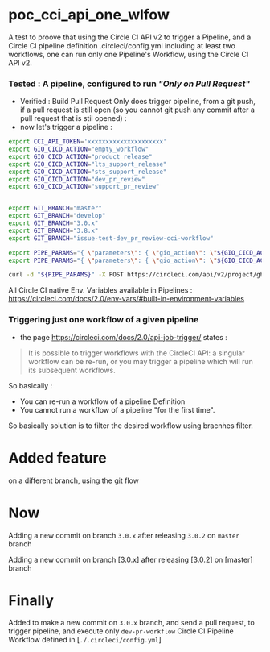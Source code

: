 # poc_cci_api_one_wlfow

A test to proove that using the Circle CI API v2 to trigger a Pipeline, and a Circle CI pipeline definition .circleci/config.yml including at least two workflows, one can run only one Pipeline's Workflow, using the Circle CI API v2.

### Tested : A pipeline, configured to run _"Only on Pull Request"_

* Verified : Build Pull Request Only does trigger pipeline, from a git push, if a pull request is still open (so you cannot git push any commit after a pull request that is stil opened) :
* now let's trigger a pipeline :

```bash
export CCI_API_TOKEN='xxxxxxxxxxxxxxxxxxxxx'
export GIO_CICD_ACTION="empty_workflow"
export GIO_CICD_ACTION="product_release"
export GIO_CICD_ACTION="lts_support_release"
export GIO_CICD_ACTION="sts_support_release"
export GIO_CICD_ACTION="dev_pr_review"
export GIO_CICD_ACTION="support_pr_review"


export GIT_BRANCH="master"
export GIT_BRANCH="develop"
export GIT_BRANCH="3.0.x"
export GIT_BRANCH="3.8.x"
export GIT_BRANCH="issue-test-dev_pr_review-cci-workflow"

export PIPE_PARAMS="{ \"parameters\": { \"gio_action\": \"${GIO_CICD_ACTION}\", \"pull_req_bot_image_tag\": \"4.8.2\" }, \"branch\": \"${GIT_BRANCH}\" }"
export PIPE_PARAMS="{ \"parameters\": { \"gio_action\": \"${GIO_CICD_ACTION}\" }, \"branch\": \"${GIT_BRANCH}\" }"

curl -d "${PIPE_PARAMS}" -X POST https://circleci.com/api/v2/project/gh/gravitee-lab/poc_cci_api_one_wlfow/pipeline -H 'Accept: application/json' -H 'Content-Type: application/json' -H "Circle-Token: ${CCI_API_TOKEN}" | jq .


```

All Circle CI native Env. Variables available in Pipelines : https://circleci.com/docs/2.0/env-vars/#built-in-environment-variables

### Triggering just one workflow of a given pipeline

* the page https://circleci.com/docs/2.0/api-job-trigger/ states :

>
>  It is possible to trigger workflows with the CircleCI API: a singular workflow can be re-run, or you may trigger a pipeline which will run its subsequent workflows.
>

So basically :

* You can re-run a workflow of a pipeline Definition
* You cannot run a workflow of a pipeline "for the first time".

So basically solution is to filter the desired workflow using bracnhes filter.


# Added feature

on a different branch, using the git flow


# Now

Adding a new commit on branch `3.0.x` after releasing `3.0.2` on `master` branch

Adding a new commit on branch [3.0.x] after releasing [3.0.2] on [master] branch


# Finally

Added to make a new commit on `3.0.x` branch, and send a pull request, to trigger pipeline, and execute only `dev-pr-workflow` Circle CI Pipeline Workflow defined in [`./.circleci/config.yml`]
